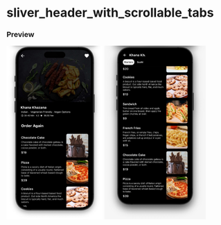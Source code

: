 # sliver_header_with_scrollable_tabs

### Preview

<p float="left">
  <img src="/preview/landing.jpeg"   height="400"/>
  <img src="/preview/starters.jpeg" height="400"/> 
</p>
